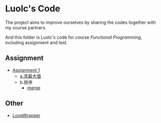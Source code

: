# Luolc's Code
The project aims to improve ourselves by sharing the codes together with my course partners.

And this folder is Luolc's code for course  *Functional Programming*, including assignment and test.

## Assignment

- [Assignment 1](./Assignment/1)
	- [a.求最大值](./Assignment/1/a.rkt)
	- b.排序
		- [merge](./Assignment/1/b-merge.rkt)

## Other
- [LoopWrapper](./Other/LoopWrapperDemo.rkt)
